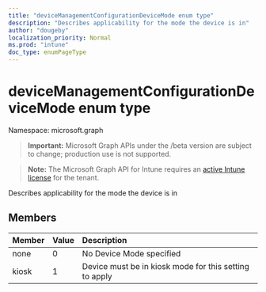 ```yaml
---
title: "deviceManagementConfigurationDeviceMode enum type"
description: "Describes applicability for the mode the device is in"
author: "dougeby"
localization_priority: Normal
ms.prod: "intune"
doc_type: enumPageType
---
```


# deviceManagementConfigurationDeviceMode enum type

Namespace: microsoft.graph

> **Important:** Microsoft Graph APIs under the /beta version are subject to change; production use is not supported.

> **Note:** The Microsoft Graph API for Intune requires an [active Intune license](https://go.microsoft.com/fwlink/?linkid=839381) for the tenant.

Describes applicability for the mode the device is in

## Members
|Member|Value|Description|
|:---|:---|:---|
|none|0|No Device Mode specified|
|kiosk|1|Device must be in kiosk mode for this setting to apply|






